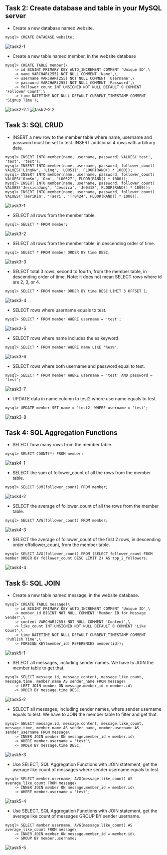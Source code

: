 ## Task 2: Create database and table in your MySQL server
* Create a new database named website.
```
mysql> CREATE DATABASE website;
```
![task2-1](https://github.com/Claire-HS/WeHelp-Stage1/raw/main/week5/screenshot/task2-1.png)

* Create a new table named member, in the website database
```
mysql> CREATE TABLE member(\
    -> id BIGINT PRIMARY KEY AUTO_INCREMENT COMMENT 'Unique ID',\
    -> name VARCHAR(255) NOT NULL COMMENT 'Name',\
    -> username VARCHAR(255) NOT NULL COMMENT 'Username',\
    -> password VARCHAR(255) NOT NULL COMMENT 'Password',\
    -> follower_count INT UNSIGNED NOT NULL DEFAULT 0 COMMENT 'Follower Count',\
    -> time DATETIME NOT NULL DEFAULT CURRENT_TIMESTAMP COMMENT 'Signup Time');
```
![task2-2.1](https://github.com/Claire-HS/WeHelp-Stage1/raw/main/week5/screenshot/task2-2.1.png)
![task2-2.2](https://github.com/Claire-HS/WeHelp-Stage1/raw/main/week5/screenshot/task2-2.2.png)

## Task 3: SQL CRUD
* INSERT a new row to the member table where name, username and password must be set to test. INSERT additional 4 rows with arbitrary data.
```
mysql> INSERT INTO member(name, username, password) VALUES('test', 'test', 'test');
mysql> INSERT INTO member(name, username, password, follower_count) VALUES('LingKw', 'Ling', 'LO0511', FLOOR(RAND() * 1000));
mysql> INSERT INTO member(name, username, password, follower_count) VALUES('OrmKn', 'Orm', 'LO0527', FLOOR(RAND() * 1000));
mysql> INSERT INTO member(name, username, password, follower_count) VALUES('JessicaJung', 'Jessica', 'Je0418', FLOOR(RAND() * 1000));
mysql> INSERT INTO member(name, username, password, follower_count) VALUES('TaeriKim', 'Taeri', 'Tr0424', FLOOR(RAND() * 1000));
```
![task3-1](https://github.com/Claire-HS/WeHelp-Stage1/raw/main/week5/screenshot/task3-1.png)

* SELECT all rows from the member table.
```
mysql> SELECT * FROM member;
```
![task3-2](https://github.com/Claire-HS/WeHelp-Stage1/raw/main/week5/screenshot/task3-2.png)

* SELECT all rows from the member table, in descending order of time.
```
mysql> SELECT * FROM member ORDER BY time DESC;
```
![task3-3](https://github.com/Claire-HS/WeHelp-Stage1/raw/main/week5/screenshot/task3-3.png)

* SELECT total 3 rows, second to fourth, from the member table, in descending order of time. Note: it does not mean SELECT rows where id are 2, 3, or 4.
```
mysql> SELECT * FROM member ORDER BY time DESC LIMIT 3 OFFSET 1;
```
![task3-4](https://github.com/Claire-HS/WeHelp-Stage1/raw/main/week5/screenshot/task3-4.png)

* SELECT rows where username equals to test.
```
mysql> SELECT * FROM member WHERE username = 'test';
```
![task3-5](https://github.com/Claire-HS/WeHelp-Stage1/raw/main/week5/screenshot/task3-5.png)

* SELECT rows where name includes the es keyword.
```
mysql> SELECT * FROM member WHERE name LIKE '%es%';
```
![task3-6](https://github.com/Claire-HS/WeHelp-Stage1/raw/main/week5/screenshot/task3-6.png)

* SELECT rows where both username and password equal to test.
```
mysql> SELECT * FROM member WHERE username = 'test' AND password = 'test';
```
![task3-7](https://github.com/Claire-HS/WeHelp-Stage1/raw/main/week5/screenshot/task3-7.png)

* UPDATE data in name column to test2 where username equals to test.
```
mysql> UPDATE member SET name = 'test2' WHERE username = 'test';
```
![task3-8](https://github.com/Claire-HS/WeHelp-Stage1/raw/main/week5/screenshot/task3-8.png)

## Task 4: SQL Aggregation Functions
* SELECT how many rows from the member table.
```
mysql> SELECT COUNT(*) FROM member;
```
![task4-1](https://github.com/Claire-HS/WeHelp-Stage1/raw/main/week5/screenshot/task4-1.png)

* SELECT the sum of follower_count of all the rows from the member table.
```
mysql> SELECT SUM(follower_count) FROM member;
```
![task4-2](https://github.com/Claire-HS/WeHelp-Stage1/raw/main/week5/screenshot/task4-2.png)

* SELECT the average of follower_count of all the rows from the member table.
```
mysql> SELECT AVG(follower_count) FROM member;
```
![task4-3](https://github.com/Claire-HS/WeHelp-Stage1/raw/main/week5/screenshot/task4-3.png)

* SELECT the average of follower_count of the first 2 rows, in descending order offollower_count, from the member table.
```
mysql> SELECT AVG(follower_count) FROM (SELECT follower_count FROM member ORDER BY follower_count DESC LIMIT 2) AS top_2_followers;
```
![task4-4](https://github.com/Claire-HS/WeHelp-Stage1/raw/main/week5/screenshot/task4-4.png)

## Task 5: SQL JOIN
* Create a new table named message, in the website database. 
```
mysql> CREATE TABLE message(\
    -> id BIGINT PRIMARY KEY AUTO_INCREMENT COMMENT 'Unique ID',\
    -> member_id BIGINT NOT NULL COMMENT 'Member ID for Message Sender',\
    -> content VARCHAR(255) NOT NULL COMMENT 'Content',\
    -> like_count INT UNSIGNED NOT NULL DEFAULT 0 COMMENT 'Like Count',\
    -> time DATETIME NOT NULL DEFAULT CURRENT_TIMESTAMP COMMENT 'Publish Time',\
    -> FOREIGN KEY(member_id) REFERENCES member(id));
```
![task5-1](https://github.com/Claire-HS/WeHelp-Stage1/raw/main/week5/screenshot/task5-1.png)

* SELECT all messages, including sender names. We have to JOIN the member table to get that.
```
mysql> SELECT message.id, message.content, message.like_count, message.time, member.name AS sender_name FROM message\
    -> LEFT JOIN member ON message.member_id = member.id\
    -> ORDER BY message.time DESC;
```
![task5-2](https://github.com/Claire-HS/WeHelp-Stage1/raw/main/week5/screenshot/task5-2.png)

* SELECT all messages, including sender names, where sender username equals to test. We have to JOIN the member table to filter and get that.
```
mysql> SELECT message.id, message.content, message.like_count, message.time, member.name AS sender_name, member.username AS sender_username FROM message\
    -> INNER JOIN member ON message.member_id = member.id\
    -> WHERE member.username = 'test'\
    -> ORDER BY message.time DESC;
```
![task5-3](https://github.com/Claire-HS/WeHelp-Stage1/raw/main/week5/screenshot/task5-3.png)

* Use SELECT, SQL Aggregation Functions with JOIN statement, get the average like count of messages where sender username equals to test.
```
mysql> SELECT member.username, AVG(message.like_count) AS average_like_count FROM message\
    -> INNER JOIN member ON message.member_id = member.id\
    -> WHERE member.username = 'test';
```
![task5-4](https://github.com/Claire-HS/WeHelp-Stage1/raw/main/week5/screenshot/task5-4.png)

* Use SELECT, SQL Aggregation Functions with JOIN statement, get the average like count of messages GROUP BY sender username.
```
mysql> SELECT member.username, AVG(message.like_count) AS average_like_count FROM message\
    -> INNER JOIN member ON message.member_id = member.id\
    -> GROUP BY member.username;
```
![task5-5](https://github.com/Claire-HS/WeHelp-Stage1/raw/main/week5/screenshot/task5-5.png)
